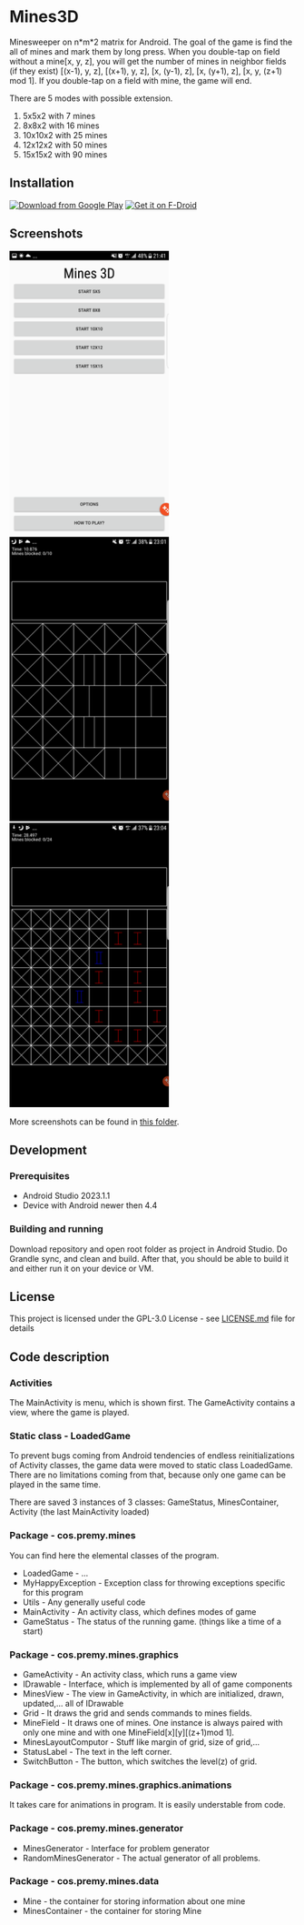 # Mines3D
Minesweeper on n\*m\*2 matrix for Android. The goal of the game is find the all of mines and mark them by long press. When you double-tap on field without a mine[x, y, z], you will get the number of mines in neighbor fields (if they exist) [(x-1), y, z], [(x+1), y, z], [x, (y-1), z], [x, (y+1), z], [x, y, (z+1) mod 1]. If you double-tap on a field with mine, the game will end.

There are 5 modes with possible extension. 
  1) 5x5x2 with 7 mines
  2) 8x8x2 with 16 mines
  3) 10x10x2 with 25 mines
  4) 12x12x2 with 50 mines
  5) 15x15x2 with 90 mines

## Installation

[<img src="https://play.google.com/intl/en_us/badges/images/generic/en_badge_web_generic.png" 
alt="Download from Google Play" 
height="80">](https://play.google.com/store/apps/details?id=cos.premy.mines&hl=en)
[<img src="https://f-droid.org/badge/get-it-on.png"
alt="Get it on F-Droid"
height="80">](https://f-droid.org/packages/cos.premy.mines/)

## Screenshots
[<img height="500" src="https://github.com/stastnypremysl/Mines3D/blob/master/metadata/en-US/images/phoneScreenshots/1_en-US.png?raw=true">]()
[<img height="500" src="https://github.com/stastnypremysl/Mines3D/blob/master/metadata/en-US/images/phoneScreenshots/2_en-US.png?raw=true"/>]()
[<img height="500" src="https://github.com/stastnypremysl/Mines3D/blob/master/metadata/en-US/images/phoneScreenshots/4_en-US.png?raw=true"/>]()

More screenshots can be found in [this folder](https://github.com/stastnypremysl/Mines3D/tree/master/metadata/en-US/images/phoneScreenshots).

## Development
### Prerequisites
* Android Studio 2023.1.1
* Device with Android newer then 4.4
            
### Building and running
Download repository and open root folder as project in Android Studio. Do Grandle sync, and clean and build. 
After that, you should be able to build it and either run it on your device or VM.

## License
This project is licensed under the GPL-3.0 License - see [LICENSE.md](LICENSE.md) file for details

## Code description
### Activities
The MainActivity is menu, which is shown first. The GameActivity contains a view, where the game is played.
### Static class - LoadedGame
To prevent bugs coming from Android tendencies of endless reinitializations of Activity classes, the game data were moved to static class LoadedGame. There are no limitations coming from that, because only one game can be played in the same time.

There are saved 3 instances of 3 classes: GameStatus, MinesContainer, Activity (the last MainActivity loaded)
### Package - cos.premy.mines
You can find here the elemental classes of the program.
 * LoadedGame - ...
 * MyHappyException - Exception class for throwing exceptions specific for this program
 * Utils - Any generally useful code
 * MainActivity - An activity class, which defines modes of game
 * GameStatus - The status of the running game. (things like a time of a start)
### Package - cos.premy.mines.graphics
 * GameActivity - An activity class, which runs a game view
 * IDrawable - Interface, which is implemented by all of game components
 * MinesView - The view in GameActivity, in which are initialized, drawn, updated,... all of IDrawable
 * Grid - It draws the grid and sends commands to mines fields.
 * MineField - It draws one of mines. One instance is always paired with only one mine and with one MineField[x][y][(z+1)mod 1].
 * MinesLayoutComputor - Stuff like margin of grid, size of grid,...
 * StatusLabel - The text in the left corner.
 * SwitchButton - The button, which switches the level(z) of grid.
### Package - cos.premy.mines.graphics.animations
It takes care for animations in program. It is easily understable from code.
### Package - cos.premy.mines.generator
 * MinesGenerator - Interface for problem generator
 * RandomMinesGenerator - The actual generator of all problems.
### Package - cos.premy.mines.data
 * Mine - the container for storing information about one mine
 * MinesContainer - the container for storing Mine

